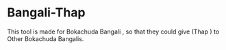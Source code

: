 # Bangali-Thap
This tool is made for Bokachuda Bangali , so that they could give (Thap ) to Other Bokachuda Bangalis.
